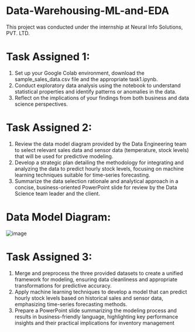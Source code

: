 # Data-Warehousing-ML-and-EDA
This project was conducted under the internship at Neural Info Solutions, PVT. LTD.

# Task Assigned 1:
1. Set up your Google Colab environment, download the sample_sales_data.csv file and the appropriate task1.ipynb.
2. Conduct exploratory data analysis using the notebook to understand statistical properties and identify patterns or anomalies in the data.
3. Reflect on the implications of your findings from both business and data science perspectives.


# Task Assigned 2:
1. Review the data model diagram provided by the Data Engineering team to select relevant sales data and sensor data (temperature, stock levels) that will be used for predictive modeling.
2. Develop a strategic plan detailing the methodology for integrating and analyzing the data to predict hourly stock levels, focusing on machine learning techniques suitable for time-series forecasting.
3. Summarize the data selection rationale and analytical approach in a concise, business-oriented PowerPoint slide for review by the Data Science team leader and the client.


# Data Model Diagram:

![image](https://github.com/officialkushagragupta/Data-Warehousing-ML-and-EDA/assets/96885711/9e01f8cd-14ca-4e9c-b160-fdd97e344b16)

# Task Assigned 3:
1. Merge and preprocess the three provided datasets to create a unified framework for modeling, ensuring data cleanliness and appropriate transformations for predictive accuracy.
2. Apply machine learning techniques to develop a model that can predict hourly stock levels based on historical sales and sensor data, emphasizing time-series forecasting methods.
3. Prepare a PowerPoint slide summarizing the modeling process and results in business-friendly language, highlighting key performance insights and their practical implications for inventory management
